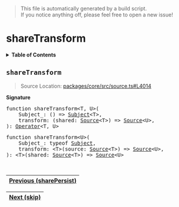 > This file is automatically generated by a build script.<br>If you notice anything off, please feel free to open a new issue!

# shareTransform

<details><summary><b>Table of Contents</b></summary>

1. [<code>shareTransform</code>](#shareTransform)</details>

## <a name="shareTransform"></a><code>shareTransform</code>

> Source Location: [packages\/core\/src\/source.ts#L4014](..\/..\/packages\/core\/src\/source.ts#L4014)

<b>Signature</b>

<pre>function shareTransform&lt;T, U&gt;(<br>    Subject_: () =&gt; <a href="../05-api-subject/00-Subject.md#Subject-Interface">Subject</a>&lt;T&gt;,<br>    transform: (shared: <a href="../03-api-source/00-Source.md#Source-Interface">Source</a>&lt;T&gt;) =&gt; <a href="../03-api-source/00-Source.md#Source-Interface">Source</a>&lt;U&gt;,<br>): <a href="000-Operator.md#Operator">Operator</a>&lt;T, U&gt;</pre>

<pre>function shareTransform&lt;U&gt;(<br>    Subject_: typeof <a href="../05-api-subject/00-Subject.md#Subject-Function">Subject</a>,<br>    transform: &lt;T&gt;(source: <a href="../03-api-source/00-Source.md#Source-Interface">Source</a>&lt;T&gt;) =&gt; <a href="../03-api-source/00-Source.md#Source-Interface">Source</a>&lt;U&gt;,<br>): &lt;T&gt;(shared: <a href="../03-api-source/00-Source.md#Source-Interface">Source</a>&lt;T&gt;) =&gt; <a href="../03-api-source/00-Source.md#Source-Interface">Source</a>&lt;U&gt;</pre><br>

| [Previous \(sharePersist\)](069-sharePersist.md#readme) |
| --- |

<div align="right">

| [Next \(skip\)](071-skip.md#readme) |
| --- |
</div>
